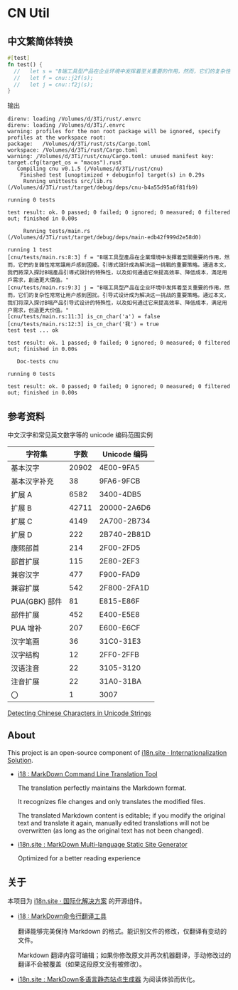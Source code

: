 # CN Util

## 中文繁简体转换

```rust
#[test]
fn test() {
  //   let s = "B端工具型产品在企业环境中发挥着至关重要的作用，然而，它们的复杂性常常让用户感到困扰。引导式设计成为解决这一挑战的重要策略。通过本文，我们将深入探讨B端产品引导式设计的特殊性，以及如何通过它来提高效率、降低成本，满足用户需求，创造更大价值。";
  //   let f = cnu::j2f(s);
  //   let j = cnu::f2j(s);
}
```

输出

```
direnv: loading /Volumes/d/3Ti/rust/.envrc
direnv: loading /Volumes/d/3Ti/.envrc
warning: profiles for the non root package will be ignored, specify profiles at the workspace root:
package:   /Volumes/d/3Ti/rust/sts/Cargo.toml
workspace: /Volumes/d/3Ti/rust/Cargo.toml
warning: /Volumes/d/3Ti/rust/cnu/Cargo.toml: unused manifest key: target.cfg(target_os = "macos").rust
   Compiling cnu v0.1.5 (/Volumes/d/3Ti/rust/cnu)
    Finished test [unoptimized + debuginfo] target(s) in 0.29s
     Running unittests src/lib.rs (/Volumes/d/3Ti/rust/target/debug/deps/cnu-b4a55d95a6f81fb9)

running 0 tests

test result: ok. 0 passed; 0 failed; 0 ignored; 0 measured; 0 filtered out; finished in 0.00s

     Running tests/main.rs (/Volumes/d/3Ti/rust/target/debug/deps/main-edb42f999d2e58d0)

running 1 test
[cnu/tests/main.rs:8:3] f = "B端工具型產品在企業環境中发揮着至關重要的作用，然而，它們的复雜性常常讓用戶感到困擾。引導式設計成為解決這一挑戰的重要策略。通過本文，我們將深入探討B端產品引導式設計的特殊性，以及如何通過它來提高效率、降低成本，滿足用戶需求，創造更大價值。"
[cnu/tests/main.rs:9:3] j = "B端工具型产品在企业环境中发挥着至关重要的作用，然而，它们的复杂性常常让用户感到困扰。引导式设计成为解决这一挑战的重要策略。通过本文，我们将深入探讨B端产品引导式设计的特殊性，以及如何通过它来提高效率、降低成本，满足用户需求，创造更大价值。"
[cnu/tests/main.rs:11:3] is_cn_char('a') = false
[cnu/tests/main.rs:12:3] is_cn_char('我') = true
test test ... ok

test result: ok. 1 passed; 0 failed; 0 ignored; 0 measured; 0 filtered out; finished in 0.00s

   Doc-tests cnu

running 0 tests

test result: ok. 0 passed; 0 failed; 0 ignored; 0 measured; 0 filtered out; finished in 0.00s
```

## 参考资料

中文汉字和常见英文数字等的 unicode 编码范围实例

| 字符集 | 字数 | Unicode 编码 |
| - | - | -  |
| 基本汉字 | 20902 | 4E00-9FA5 |
| 基本汉字补充 | 38 | 9FA6-9FCB |
| 扩展 A | 6582 | 3400-4DB5 |
| 扩展 B | 42711 | 20000-2A6D6 |
| 扩展 C | 4149 | 2A700-2B734 |
| 扩展 D | 222 | 2B740-2B81D |
| 康熙部首 | 214 | 2F00-2FD5 |
| 部首扩展 | 115 | 2E80-2EF3 |
| 兼容汉字 | 477 | F900-FAD9 |
| 兼容扩展 | 542 | 2F800-2FA1D |
| PUA(GBK) 部件 | 81 | E815-E86F |
| 部件扩展 | 452 | E400-E5E8 |
| PUA 增补 | 207 | E600-E6CF |
| 汉字笔画 | 36 | 31C0-31E3 |
| 汉字结构 | 12 | 2FF0-2FFB |
| 汉语注音 | 22 | 3105-3120 |
| 注音扩展 | 22 | 31A0-31BA |
| 〇 | 1 | 3007 |

[Detecting Chinese Characters in Unicode Strings](https://medium.com/the-artificial-impostor/detecting-chinese-characters-in-unicode-strings-4ac839ba313a)

## About

This project is an open-source component of [i18n.site ⋅ Internationalization Solution](https://i18n.site).

* [i18 : MarkDown Command Line Translation Tool](https://i18n.site/i18)

  The translation perfectly maintains the Markdown format.

  It recognizes file changes and only translates the modified files.

  The translated Markdown content is editable; if you modify the original text and translate it again, manually edited translations will not be overwritten (as long as the original text has not been changed).

* [i18n.site : MarkDown Multi-language Static Site Generator](https://i18n.site/i18n.site)

  Optimized for a better reading experience

## 关于

本项目为 [i18n.site ⋅ 国际化解决方案](https://i18n.site) 的开源组件。

* [i18 :  MarkDown命令行翻译工具](https://i18n.site/i18)

  翻译能够完美保持 Markdown 的格式。能识别文件的修改，仅翻译有变动的文件。

  Markdown 翻译内容可编辑；如果你修改原文并再次机器翻译，手动修改过的翻译不会被覆盖（如果这段原文没有被修改）。

* [i18n.site : MarkDown多语言静态站点生成器](https://i18n.site/i18n.site) 为阅读体验而优化。